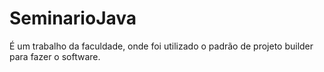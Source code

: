 # SeminarioJava
É um trabalho da faculdade, onde foi utilizado o padrão de projeto builder para fazer o software.
